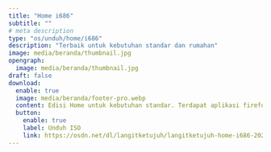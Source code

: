 ```yaml
---
title: "Home i686"
subtitle: ""
# meta description
type: "os/unduh/home/i686"
description: "Terbaik untuk kebutuhan standar dan rumahan"
image: media/beranda/thumbnail.jpg
opengraph:
  image: media/beranda/thumbnail.jpg
draft: false
download:
  enable: true
  image: media/beranda/footer-pro.webp
  content: Edisi Home untuk kebutuhan standar. Terdapat aplikasi firefox, inkscape, gimp, libreoffice, codec audio dan video. Beberapa aplikasi sudah tidak mendukung arsitektur i686 (32bit).
  button:
    enable: true
    label: Unduh ISO
    link: https://osdn.net/dl/langitketujuh/langitketujuh-home-i686-20220710.iso
---
```

